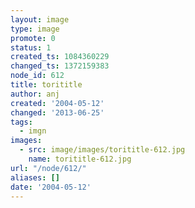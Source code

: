 ```yaml
---
layout: image
type: image
promote: 0
status: 1
created_ts: 1084360229
changed_ts: 1372159383
node_id: 612
title: torititle
author: anj
created: '2004-05-12'
changed: '2013-06-25'
tags:
  - imgn
images:
  - src: image/images/torititle-612.jpg
    name: torititle-612.jpg
url: "/node/612/"
aliases: []
date: '2004-05-12'
---
```


